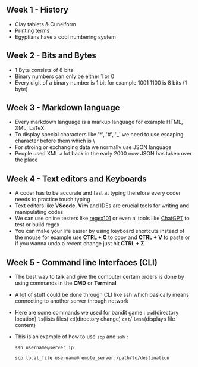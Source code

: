 ## Week 1 - History 

- Clay tablets & Cuneiform
- Printing terms
- Egyptians have a cool numbering system

## Week 2 - Bits and Bytes 

- 1 Byte consists of 8 bits
- Binary numbers can only be either 1 or 0
- Every digit of a binary number is 1 bit for example 1001 1100 is 8 bits (1 byte)

## Week 3 - Markdown language 

- Every markdown language is a markup language for example HTML, XML, LaTeX
- To display special characters like '*', '#', '_'  we need to use escaping character before them which is \
- For stroing or exchanging data we normally use JSON language
- People used XML a lot back in the early 2000 now JSON has taken over the place

## Week 4 - Text editors and Keyboards 

- A coder has to be accurate and fast at typing therefore every coder needs to practice touch typing
- Text editors like **VScode**, **Vim** and IDEs are crucial tools for writing and manipulating codes
- We can use online testers like [regex101](https://regex101.com/) or even ai tools like [ChatGPT](https://chatgpt.com/) to test or build regex
- You can make your life easier by using keyboard shortcuts instead of the mouse for example use **CTRL + C** to copy and **CTRL + V** to paste or if you wanna undo a recent change just hit **CTRL + Z**

## Week 5 - Command line Interfaces (CLI)

- The best way to talk and give the computer certain orders is done by using commands in the **CMD** or **Terminal**
- A lot of stuff could be done through CLI like ssh which basically means connecting to another server through network
- Here are some commands we used for bandit game : `pwd`(directory location) `ls`(lists files) `cd`(directory change) `cat`/ `less`(displays file content)
- This is an example of how to use `scp` and `ssh` :

  ```
  ssh username@server_ip

  scp local_file username@remote_server:/path/to/destination
  ```  
